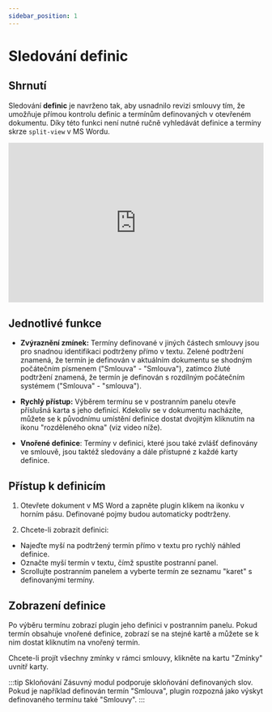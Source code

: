 ```yaml
---
sidebar_position: 1
---
```


# Sledování definic

## Shrnutí

Sledování **definic** je navrženo tak, aby usnadnilo revizi smlouvy tím, že
umožňuje přímou kontrolu definic a termínům definovaných v otevřeném dokumentu.
Díky této funkci není nutné ručně vyhledávát definice a termíny skrze `split-view`
v MS Wordu.

<iframe width="100%" height="315" src="https://www.youtube.com/embed/qa7d2C30m_o?si=6NrwdKgu5lpNBrD-" title="YouTube video player" frameborder="0" allow="accelerometer; autoplay; clipboard-write; encrypted-media; gyroscope; picture-in-picture; web-share" allowfullscreen></iframe>

## Jednotlivé funkce

- **Zvýraznění zmínek:** Termíny definované v jiných částech smlouvy jsou pro snadnou
   identifikaci podtrženy přímo v textu. Zelené podtržení znamená, že termín je definován v
   aktuálním dokumentu se shodným počátečním písmenem ("Smlouva" - "Smlouva"),
   zatímco žluté podtržení znamená, že termín je definován s rozdílným počátečním systémem
  ("Smlouva" - "smlouva").

- **Rychlý přístup:** Výběrem termínu se v postranním panelu otevře příslušná karta s
   jeho definicí. Kdekoliv se v dokumentu nacházíte, můžete se k původnímu umístění
   definice dostat dvojitým kliknutím na ikonu "rozděleného okna" (viz video níže).

- **Vnořené definice**: Termíny v definici, které jsou také zvlášť definovány ve
smlouvě, jsou taktéž sledovány a dále přístupné z každé karty definice.

## Přístup k definicím

1. Otevřete dokument v MS Word a zapněte plugin klikem na ikonku v horním pásu.
Definované pojmy budou automaticky podtrženy.

2. Chcete-li zobrazit definici:

- Najeďte myší na podtržený termín přímo v textu pro rychlý náhled definice.
- Označte myší termín v textu, čímž spustíte postranní panel.
- Scrollujte postranním panelem a vyberte termín ze seznamu "karet" s definovanými
termíny.

## Zobrazení definice

Po výběru termínu zobrazí plugin jeho definici v postranním panelu. Pokud termín
obsahuje vnořené definice, zobrazí se na stejné kartě a můžete se k nim dostat
kliknutím na vnořený termín.

Chcete-li projít všechny zmínky v rámci smlouvy, klikněte na kartu "Zmínky" uvnitř
karty.

:::tip Skloňování
Zásuvný modul podporuje skloňování definovaných slov. Pokud je například definován
termín "Smlouva", plugin rozpozná jako výskyt definovaného termínu také "Smlouvy".
:::
